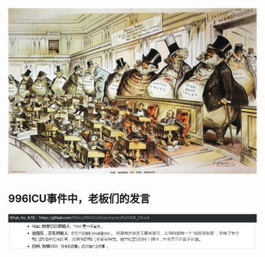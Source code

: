 ![](https://github.com/typethon/communist/blob/master/timeline/jpg/2019050501.jpg)
---
**996ICU事件中，老板们的发言**
---
![](https://github.com/typethon/communist/blob/master/timeline/jpg/2019050502.JPG)
